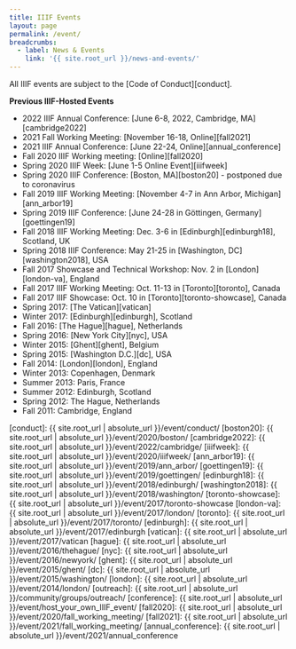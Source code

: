 ```yaml
---
title: IIIF Events
layout: page
permalink: /event/
breadcrumbs:
  - label: News & Events
    link: '{{ site.root_url }}/news-and-events/'
---
```


All IIIF events are subject to the [Code of Conduct][conduct].




<!-- __Upcoming IIIF-Hosted Events__ -->




__Previous IIIF-Hosted Events__

* 2022 IIIF Annual Conference: [June 6-8, 2022, Cambridge, MA][cambridge2022]
* 2021 Fall Working Meeting: [November 16-18, Online][fall2021]
* 2021 IIIF Annual Conference: [June 22-24, Online][annual_conference]
* Fall 2020 IIIF Working meeting: [Online][fall2020]
* Spring 2020 IIIF Week: [June 1-5 Online Event][iiifweek]
* Spring 2020 IIIF Conference: [Boston, MA][boston20] - postponed due to coronavirus
* Fall 2019 IIIF Working Meeting: [November 4-7 in Ann Arbor, Michigan][ann_arbor19]
* Spring 2019 IIIF Conference: [June 24-28 in Göttingen, Germany][goettingen19]
* Fall 2018 IIIF Working Meeting: Dec. 3-6 in [Edinburgh][edinburgh18], Scotland, UK
* Spring 2018 IIIF Conference: May 21-25 in [Washington, DC][washington2018], USA
* Fall 2017 Showcase and Technical Workshop: Nov. 2 in [London][london-va], England
* Fall 2017 IIIF Working Meeting: Oct. 11-13 in [Toronto][toronto], Canada
* Fall 2017 IIIF Showcase: Oct. 10 in [Toronto][toronto-showcase], Canada
* Spring 2017: [The Vatican][vatican]
* Winter 2017: [Edinburgh][edinburgh], Scotland
* Fall 2016: [The Hague][hague], Netherlands
* Spring 2016: [New York City][nyc], USA
* Winter 2015: [Ghent][ghent], Belgium
* Spring 2015: [Washington D.C.][dc], USA
* Fall 2014: [London][london], England
* Winter 2013: Copenhagen, Denmark
* Summer 2013: Paris, France
* Summer 2012: Edinburgh, Scotland
* Spring 2012: The Hague, Netherlands
* Fall 2011: Cambridge, England


[conduct]: {{ site.root_url | absolute_url }}/event/conduct/
[boston20]: {{ site.root_url | absolute_url }}/event/2020/boston/
[cambridge2022]: {{ site.root_url | absolute_url }}/event/2022/cambridge/
[iiifweek]: {{ site.root_url | absolute_url }}/event/2020/iiifweek/
[ann_arbor19]: {{ site.root_url | absolute_url }}/event/2019/ann_arbor/
[goettingen19]: {{ site.root_url | absolute_url }}/event/2019/goettingen/
[edinburgh18]: {{ site.root_url | absolute_url }}/event/2018/edinburgh/
[washington2018]: {{ site.root_url | absolute_url }}/event/2018/washington/
[toronto-showcase]: {{ site.root_url | absolute_url }}/event/2017/toronto-showcase
[london-va]: {{ site.root_url | absolute_url }}/event/2017/london/
[toronto]: {{ site.root_url | absolute_url }}/event/2017/toronto/
[edinburgh]: {{ site.root_url | absolute_url }}/event/2017/edinburgh
[vatican]: {{ site.root_url | absolute_url }}/event/2017/vatican
[hague]: {{ site.root_url | absolute_url }}/event/2016/thehague/
[nyc]: {{ site.root_url | absolute_url }}/event/2016/newyork/
[ghent]: {{ site.root_url | absolute_url }}/event/2015/ghent/
[dc]: {{ site.root_url | absolute_url }}/event/2015/washington/
[london]: {{ site.root_url | absolute_url }}/event/2014/london/
[outreach]: {{ site.root_url | absolute_url }}/community/groups/outreach/
[conference]: {{ site.root_url | absolute_url }}/event/host_your_own_IIIF_event/
[fall2020]: {{ site.root_url | absolute_url }}/event/2020/fall_working_meeting/
[fall2021]: {{ site.root_url | absolute_url }}/event/2021/fall_working_meeting/
[annual_conference]: {{ site.root_url | absolute_url }}/event/2021/annual_conference
